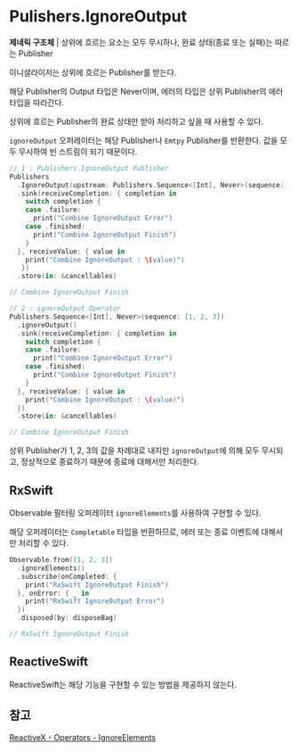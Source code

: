 # Pulishers.IgnoreOutput

**제네릭 구조체** | 상위에 흐르는 요소는 모두 무시하나, 완료 상태(종료 또는 실패)는 따르는 Publisher

이니셜라이저는 상위에 흐르는 Publisher를 받는다.

해당 Publisher의 Output 타입은 Never이며, 에러의 타입은 상위 Publisher의 에러 타입을 따라간다.

상위에 흐르는 Publisher의 완료 상태만 받아 처리하고 싶을 때 사용할 수 있다.

`ignoreOutput` 오퍼레이터는 해당 Publisher나 `Emtpy` Publisher를 반환한다. 값을 모두 무시하여 빈 스트림이 되기 때문이다.

```swift
// 1 : Publishers.IgnoreOutput Publisher
Publishers
  .IgnoreOutput(upstream: Publishers.Sequence<[Int], Never>(sequence: [1, 2, 3]))
  .sink(receiveCompletion: { completion in
    switch completion {
    case .failure:
      print("Combine IgnoreOutput Error")
    case .finished:
      print("Combine IgnoreOutput Finish")
    }
  }, receiveValue: { value in
    print("Combine IgnoreOutput : \(value)")
   })
  .store(in: &cancellables)

// Combine IgnoreOutput Finish

// 2 : ignoreOutput Operator
Publishers.Sequence<[Int], Never>(sequence: [1, 2, 3])
  .ignoreOutput()
  .sink(receiveCompletion: { completion in
    switch completion {
    case .failure:
      print("Combine IgnoreOutput Error")
    case .finished:
      print("Combine IgnoreOutput Finish")
    }
  }, receiveValue: { value in
    print("Combine IgnoreOutput : \(value)")
  })
  .store(in: &cancellables)

// Combine IgnoreOutput Finish
```

상위 Publisher가 1, 2, 3의 값을 차례대로 내지만 `ignoreOutput`에 의해 모두 무시되고, 정상적으로 종료하기 때문에 종료에 대해서만 처리한다.

## RxSwift

Observable 필터링 오퍼레이터 `ignoreElements`를 사용하여 구현할 수 있다.

해당 오퍼레이터는 `Completable` 타입을 반환하므로, 에러 또는 종료 이벤트에 대해서만 처리할 수 있다.

```swift
Observable.from([1, 2, 3])
  .ignoreElements()
  .subscribe(onCompleted: {
    print("RxSwift IgnoreOutput Finish")
  }, onError: { _ in
    print("RxSwift IgnoreOutput Error")
  })
  .disposed(by: disposeBag)

// RxSwift IgnoreOutput Finish
```

## ReactiveSwift

ReactiveSwift는 해당 기능을 구현할 수 있는 방법을 제공하지 않는다.

## 참고

[ReactiveX - Operators - IgnoreElements](http://reactivex.io/documentation/operators/ignoreelements.html)


